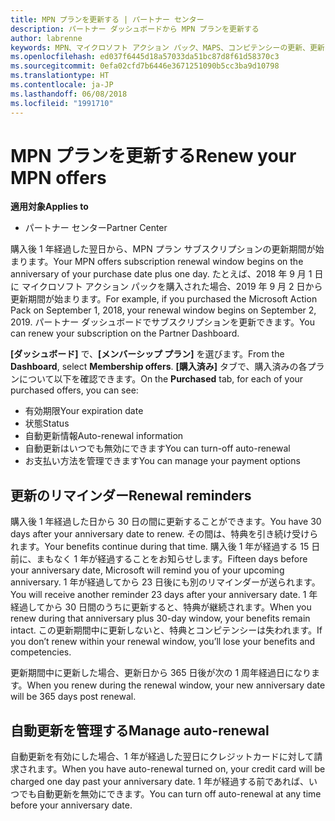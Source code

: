```yaml
---
title: MPN プランを更新する | パートナー センター
description: パートナー ダッシュボードから MPN プランを更新する
author: labrenne
keywords: MPN、マイクロソフト アクション パック、MAPS、コンピテンシーの更新、更新日
ms.openlocfilehash: ed037f6445d18a57033da51bc87d8f61d58370c3
ms.sourcegitcommit: 0efa02cfd7b6446e3671251090b5cc3ba9d10798
ms.translationtype: HT
ms.contentlocale: ja-JP
ms.lasthandoff: 06/08/2018
ms.locfileid: "1991710"
---
```

# <a name="renew-your-mpn-offers"></a><span data-ttu-id="57022-104">MPN プランを更新する</span><span class="sxs-lookup"><span data-stu-id="57022-104">Renew your MPN offers</span></span>

**<span data-ttu-id="57022-105">適用対象</span><span class="sxs-lookup"><span data-stu-id="57022-105">Applies to</span></span>**

- <span data-ttu-id="57022-106">パートナー センター</span><span class="sxs-lookup"><span data-stu-id="57022-106">Partner Center</span></span>

<span data-ttu-id="57022-107">購入後 1 年経過した翌日から、MPN プラン サブスクリプションの更新期間が始まります。</span><span class="sxs-lookup"><span data-stu-id="57022-107">Your MPN offers subscription renewal window begins on the anniversary of your purchase date plus one day.</span></span> <span data-ttu-id="57022-108">たとえば、2018 年 9 月 1 日に マイクロソフト アクション パックを購入された場合、2019 年 9 月 2 日から更新期間が始まります。</span><span class="sxs-lookup"><span data-stu-id="57022-108">For example, if you purchased the Microsoft Action Pack on September 1, 2018, your renewal window begins on September 2, 2019.</span></span> <span data-ttu-id="57022-109">パートナー ダッシュボードでサブスクリプションを更新できます。</span><span class="sxs-lookup"><span data-stu-id="57022-109">You can renew your subscription on the Partner Dashboard.</span></span>

<span data-ttu-id="57022-110">**[ダッシュボード]** で、**[メンバーシップ プラン]** を選びます。</span><span class="sxs-lookup"><span data-stu-id="57022-110">From the **Dashboard**, select **Membership offers**.</span></span>
<span data-ttu-id="57022-111">**[購入済み]** タブで、購入済みの各プランについて以下を確認できます。</span><span class="sxs-lookup"><span data-stu-id="57022-111">On the **Purchased** tab, for each of your purchased offers, you can see:</span></span>

- <span data-ttu-id="57022-112">有効期限</span><span class="sxs-lookup"><span data-stu-id="57022-112">Your expiration date</span></span>
- <span data-ttu-id="57022-113">状態</span><span class="sxs-lookup"><span data-stu-id="57022-113">Status</span></span>
- <span data-ttu-id="57022-114">自動更新情報</span><span class="sxs-lookup"><span data-stu-id="57022-114">Auto-renewal information</span></span>
- <span data-ttu-id="57022-115">自動更新はいつでも無効にできます</span><span class="sxs-lookup"><span data-stu-id="57022-115">You can turn-off auto-renewal</span></span>
- <span data-ttu-id="57022-116">お支払い方法を管理できます</span><span class="sxs-lookup"><span data-stu-id="57022-116">You can manage your payment options</span></span>

## <a name="renewal-reminders"></a><span data-ttu-id="57022-117">更新のリマインダー</span><span class="sxs-lookup"><span data-stu-id="57022-117">Renewal reminders</span></span>

<span data-ttu-id="57022-118">購入後 1 年経過した日から 30 日の間に更新することができます。</span><span class="sxs-lookup"><span data-stu-id="57022-118">You have 30 days after your anniversary date to renew.</span></span> <span data-ttu-id="57022-119">その間は、特典を引き続け受けられます。</span><span class="sxs-lookup"><span data-stu-id="57022-119">Your benefits continue during that time.</span></span> <span data-ttu-id="57022-120">購入後 1 年が経過する 15 日前に、まもなく 1 年が経過することをお知らせします。</span><span class="sxs-lookup"><span data-stu-id="57022-120">Fifteen days before your anniversary date, Microsoft will remind you of your upcoming anniversary.</span></span> <span data-ttu-id="57022-121">1 年が経過してから 23 日後にも別のリマインダーが送られます。</span><span class="sxs-lookup"><span data-stu-id="57022-121">You will receive another reminder 23 days after your anniversary date.</span></span> <span data-ttu-id="57022-122">1 年経過してから 30 日間のうちに更新すると、特典が継続されます。</span><span class="sxs-lookup"><span data-stu-id="57022-122">When you renew during that anniversary plus 30-day window, your benefits remain intact.</span></span> <span data-ttu-id="57022-123">この更新期間中に更新しないと、特典とコンピテンシーは失われます。</span><span class="sxs-lookup"><span data-stu-id="57022-123">If you don’t renew within your renewal window, you’ll lose your benefits and competencies.</span></span>

<span data-ttu-id="57022-124">更新期間中に更新した場合、更新日から 365 日後が次の 1 周年経過日になります。</span><span class="sxs-lookup"><span data-stu-id="57022-124">When you renew during the renewal window, your new anniversary date will be 365 days post renewal.</span></span>

## <a name="manage-auto-renewal"></a><span data-ttu-id="57022-125">自動更新を管理する</span><span class="sxs-lookup"><span data-stu-id="57022-125">Manage auto-renewal</span></span>

<span data-ttu-id="57022-126">自動更新を有効にした場合、1 年が経過した翌日にクレジットカードに対して請求されます。</span><span class="sxs-lookup"><span data-stu-id="57022-126">When you have auto-renewal turned on, your credit card will be charged one day past your anniversary date.</span></span> <span data-ttu-id="57022-127">1 年が経過する前であれば、いつでも自動更新を無効にできます。</span><span class="sxs-lookup"><span data-stu-id="57022-127">You can turn off auto-renewal at any time before your anniversary date.</span></span>